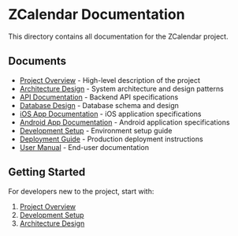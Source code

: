 # ZCalendar Documentation

This directory contains all documentation for the ZCalendar project.

## Documents

- [Project Overview](./project-overview.md) - High-level description of the project
- [Architecture Design](./architecture.md) - System architecture and design patterns
- [API Documentation](./api.md) - Backend API specifications
- [Database Design](./database.md) - Database schema and design
- [iOS App Documentation](./ios.md) - iOS application specifications
- [Android App Documentation](./android.md) - Android application specifications
- [Development Setup](./development-setup.md) - Environment setup guide
- [Deployment Guide](./deployment.md) - Production deployment instructions
- [User Manual](./user-manual.md) - End-user documentation

## Getting Started

For developers new to the project, start with:
1. [Project Overview](./project-overview.md)
2. [Development Setup](./development-setup.md)
3. [Architecture Design](./architecture.md)